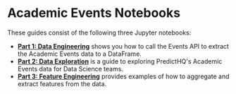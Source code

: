 # Academic Events Notebooks

These guides consist of the following three Jupyter notebooks:

* [**Part 1: Data Engineering**](https://github.com/predicthq/phq-data-science-docs/blob/master/academic-events/part_1_data_engineering.ipynb) shows you how to call the Events API to extract the Academic Events data to a DataFrame.
* [**Part 2: Data Exploration**](https://github.com/predicthq/phq-data-science-docs/blob/master/academic-events/part_2_data_exploration.ipynb) is a guide to exploring PredictHQ's Academic Events data for Data Science teams.
* [**Part 3: Feature Engineering**](https://github.com/predicthq/phq-data-science-docs/blob/master/academic-events/part_3_feature_engineering.ipynb) provides examples of how to aggregate and extract features from the data.
